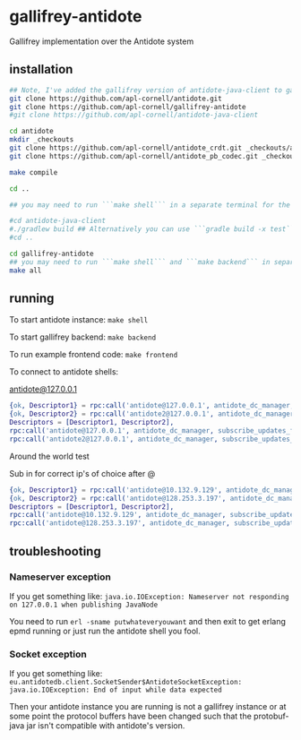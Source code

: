 # gallifrey-antidote

Gallifrey implementation over the Antidote system

## installation

```bash
## Note, I've added the gallifrey version of antidote-java-client to gallifrey-antidote as a jar file since antidote-java-client seems rather stable. If you want to make changes to the antidote-java-client, include the commented out code, create a new jar from your changes to antidote-java-client and add the jar file to gallifrey-antidote/lib as ```antidote-java-client-gallifrey.jar```
git clone https://github.com/apl-cornell/antidote.git
git clone https://github.com/apl-cornell/gallifrey-antidote
#git clone https://github.com/apl-cornell/antidote-java-client

cd antidote
mkdir _checkouts
git clone https://github.com/apl-cornell/antidote_crdt.git _checkouts/antidote_crdt
git clone https://github.com/apl-cornell/antidote_pb_codec.git _checkouts/antidote_pb_codec

make compile

cd ..

## you may need to run ```make shell``` in a separate terminal for the next step in the antidote directory to run tests.

#cd antidote-java-client
#./gradlew build ## Alternatively you can use ```gradle build -x test```
#cd ..

cd gallifrey-antidote
## you may need to run ```make shell``` and ```make backend``` in separate terminals for the next step in the antidote directory to run tests.
make all
```

## running

To start antidote instance: ```make shell```

To start gallifrey backend: ```make backend```

To run example frontend code: ```make frontend```

To connect to antidote shells:

antidote@127.0.0.1

```erlang
{ok, Descriptor1} = rpc:call('antidote@127.0.0.1', antidote_dc_manager, get_connection_descriptor, []),
{ok, Descriptor2} = rpc:call('antidote2@127.0.0.1', antidote_dc_manager, get_connection_descriptor, []),
Descriptors = [Descriptor1, Descriptor2],
rpc:call('antidote@127.0.0.1', antidote_dc_manager, subscribe_updates_from, [Descriptors]),
rpc:call('antidote2@127.0.0.1', antidote_dc_manager, subscribe_updates_from, [Descriptors]).
```

Around the world test

Sub in for correct ip's of choice after @

```erlang
{ok, Descriptor1} = rpc:call('antidote@10.132.9.129', antidote_dc_manager, get_connection_descriptor, []),
{ok, Descriptor2} = rpc:call('antidote@128.253.3.197', antidote_dc_manager, get_connection_descriptor, []),
Descriptors = [Descriptor1, Descriptor2],
rpc:call('antidote@10.132.9.129', antidote_dc_manager, subscribe_updates_from, [Descriptors]),
rpc:call('antidote@128.253.3.197', antidote_dc_manager, subscribe_updates_from, [Descriptors]).
```

## troubleshooting

### Nameserver exception

If you get something like:
```java.io.IOException: Nameserver not responding on 127.0.0.1 when publishing JavaNode```

You need to run ```erl -sname putwhateveryouwant``` and then exit to get erlang epmd running or just run the antidote shell you fool.

### Socket exception

If you get something like:
```eu.antidotedb.client.SocketSender$AntidoteSocketException: java.io.IOException: End of input while data expected```

Then your antidote instance you are running is not a gallifrey instance or at some point the protocol buffers have been changed such that the protobuf-java jar isn't compatible with antidote's version.
